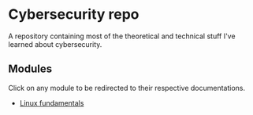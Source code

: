 # Cybersecurity repo
A repository containing most of the theoretical and technical stuff I've learned about cybersecurity.

## Modules
Click on any module to be redirected to their respective documentations.
- [Linux fundamentals](courses/hack-the-box/linux_fundamentals/Linux_fundamentals.md)
